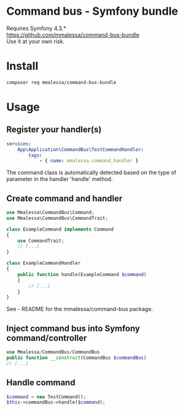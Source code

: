 # Command bus - Symfony bundle

Requires Symfony 4.3.*  
https://github.com/mmalessa/command-bus-bundle  
Use it at your own risk.  

# Install
```sh
composer req mmalessa/command-bus-bundle
```

# Usage
## Register your handler(s)
```yaml
services:
    App\Application\CommandBus\TestCommandHandler:
        tags:
            - { name: mmalessa.command_handler }
```
The command class is automatically detected based on the type of parameter 
in the handler 'handle' method.

## Create command and handler
```php
use Mmalessa\CommandBus\Command;
use Mmalessa\CommandBus\CommandTrait;

class ExampleCommand implements Command
{
    use CommandTrait;
    // [...]
}
```
```php
class ExampleCommandHandler
{
    public function handle(ExampleCommand $command)
    {
        // [...]
    }
}
```
See - README for the mmalessa/command-bus package.

## Inject command bus into Symfony command/controller
```php
use Mmalessa/CommandBus/CommandBus
public function __construct(CommandBus $commandBus)
// [...]
```

## Handle command
```php
$command = new TestCommand();
$this->commandBus->handle($command);
```
